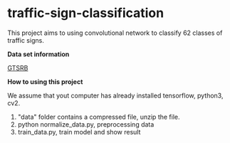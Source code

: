 # traffic-sign-classification
This project aims to using convolutional network to classify 62 classes of traffic signs.

**Data set information**

[GTSRB](http://benchmark.ini.rub.de/?section=gtsrb&subsection=dataset)

**How to using this project**

We assume that yout computer has already installed tensorflow, python3, cv2.

1. "data" folder contains a compressed file, unzip the file.
2. python normalize_data.py, preprocessing data
3. train_data.py, train model and show result
